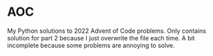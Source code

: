 # AOC

My Python solutions to 2022 Advent of Code problems. Only contains solution for part 2 because I just overwrite the file each time. A bit incomplete because some problems are annoying to solve.
